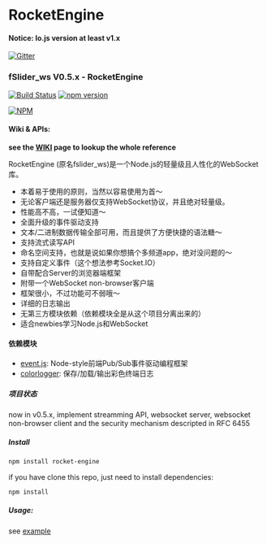 RocketEngine
===

#### Notice: Io.js version at least v1.x

[![Gitter](https://badges.gitter.im/Join%20Chat.svg)](https://gitter.im/abbshr/RocketEngine?utm_source=badge&utm_medium=badge&utm_campaign=pr-badge&utm_content=badge)

### fSlider_ws V0.5.x - RocketEngine

[![Build Status](https://travis-ci.org/abbshr/RocketEngine.svg?branch=v0.5)](https://travis-ci.org/abbshr/RocketEngine)
[![npm version](https://badge.fury.io/js/rocket-engine.svg)](http://badge.fury.io/js/rocket-engine)

[![NPM](https://nodei.co/npm/rocket-engine.png?downloads=true&downloadRank=true&stars=true)](https://nodei.co/npm/rocket-engine/)

#### Wiki & APIs:
**see the [WIKI](https://github.com/abbshr/RocketEngine/wiki/RocketEngine-V0.4.x--%E4%B8%AD%E6%96%87%E7%89%88Wiki) page to lookup the whole reference**

RocketEngine (原名fslider_ws)是一个Node.js的轻量级且人性化的WebSocket库。

+ 本着易于使用的原则，当然以容易使用为首～
+ 无论客户端还是服务器仅支持WebSocket协议，并且绝对轻量级。
+ 性能高不高，一试便知道～
+ 全面升级的事件驱动支持
+ 文本/二进制数据传输全部可用，而且提供了方便快捷的语法糖～
+ 支持流式读写API
+ 命名空间支持，也就是说如果你想搞个多频道app，绝对没问题的～
+ 支持自定义事件（这个想法参考Socket.IO）
+ 自带配合Server的浏览器端框架
+ 附带一个WebSocket non-browser客户端
+ 框架很小，不过功能可不弱哦～
+ 详细的日志输出
+ 无第三方模块依赖（依赖模块全是从这个项目分离出来的）
+ 适合newbies学习Node.js和WebSocket

#### 依赖模块

+ [event.js](https://github.com/abbshr/event.js): Node-style前端Pub/Sub事件驱动编程框架
+ [colorlogger](https://github.com/abbshr/colorlogger): 保存/加载/输出彩色终端日志

##### 项目状态

now in v0.5.x, implement streamming API, websocket server, websocket non-browser client and the security mechanism descripted in RFC 6455

##### Install

```sh
npm install rocket-engine
```

if you have clone this repo, just need to install dependencies:

```sh
npm install
```

##### Usage:

see [example](https://github.com/abbshr/RocketEngine/tree/v0.5/example)
